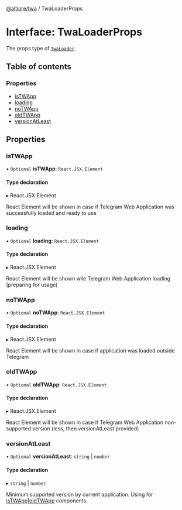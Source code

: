 [@altiore/twa](../README.md) / TwaLoaderProps

# Interface: TwaLoaderProps

The props type of [`TwaLoader`](../README.md#twaloader).

## Table of contents

### Properties

- [isTWApp](TwaLoaderProps.md#istwapp)
- [loading](TwaLoaderProps.md#loading)
- [noTWApp](TwaLoaderProps.md#notwapp)
- [oldTWApp](TwaLoaderProps.md#oldtwapp)
- [versionAtLeast](TwaLoaderProps.md#versionatleast)

## Properties

### isTWApp

• `Optional` **isTWApp**: `React.JSX.Element`

#### Type declaration

▸ React.JSX.Element

React Element will be shown in case if Telegram Web Application was successfully loaded and ready to use

### loading

• `Optional` **loading**: `React.JSX.Element`

#### Type declaration

▸ React.JSX.Element

React Element will be shown wile Telegram Web Application loading (preparing for usage)

### noTWApp

• `Optional` **noTWApp**: `React.JSX.Element`

#### Type declaration

▸ React.JSX.Element

React Element will be shown in case if application was loaded outside Telegram

### oldTWApp

• `Optional` **oldTWApp**: `React.JSX.Element`

#### Type declaration

▸ React.JSX.Element

React Element will be shown in case if Telegram Web Application non-supported version (less, then versionAtLeast provided)

### versionAtLeast

• `Optional` **versionAtLeast**: `string` | `number`

#### Type declaration

▸ `string` | `number`

Minimum supported version by current application. Using for [isTWApp](TwaLoaderProps.md#istwapp)|[oldTWApp](TwaLoaderProps.md#oldtwapp) components
